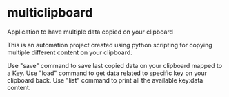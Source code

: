 # multiclipboard
Application to have multiple data copied on your clipboard

This is an automation project created using python scripting for copying multiple different content on your clipboard.

Use "save" command to save last copied data on your clipboard mapped to a Key.
Use "load" command to get data related to specific key on your clipboard back.
Use "list" command to print all the available key:data content.
